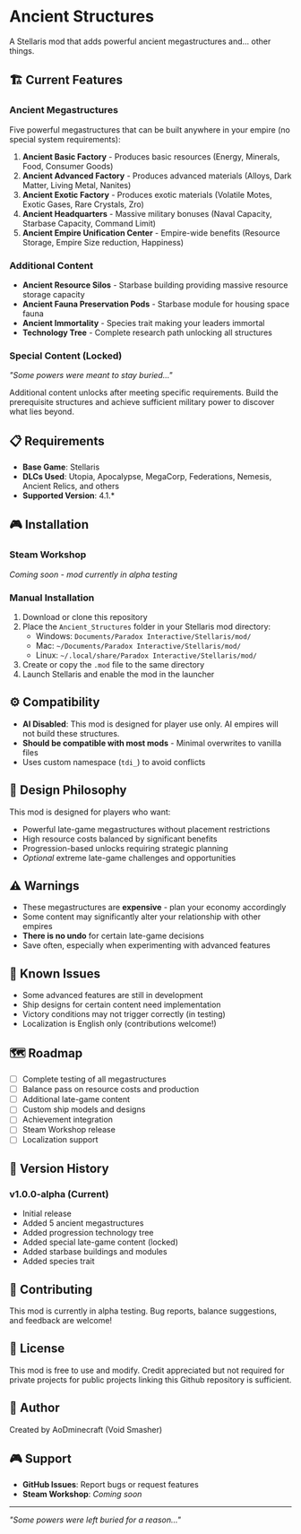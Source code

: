# Ancient Structures

A Stellaris mod that adds powerful ancient megastructures and... other things.

## 🏗️ Current Features

### Ancient Megastructures

Five powerful megastructures that can be built anywhere in your empire (no special system requirements):

1. **Ancient Basic Factory** - Produces basic resources (Energy, Minerals, Food, Consumer Goods)
2. **Ancient Advanced Factory** - Produces advanced materials (Alloys, Dark Matter, Living Metal, Nanites)
3. **Ancient Exotic Factory** - Produces exotic materials (Volatile Motes, Exotic Gases, Rare Crystals, Zro)
4. **Ancient Headquarters** - Massive military bonuses (Naval Capacity, Starbase Capacity, Command Limit)
5. **Ancient Empire Unification Center** - Empire-wide benefits (Resource Storage, Empire Size reduction, Happiness)

### Additional Content

- **Ancient Resource Silos** - Starbase building providing massive resource storage capacity
- **Ancient Fauna Preservation Pods** - Starbase module for housing space fauna
- **Ancient Immortality** - Species trait making your leaders immortal
- **Technology Tree** - Complete research path unlocking all structures

### Special Content (Locked)

*"Some powers were meant to stay buried..."*

Additional content unlocks after meeting specific requirements. Build the prerequisite structures and achieve sufficient military power to discover what lies beyond.

## 📋 Requirements

- **Base Game**: Stellaris
- **DLCs Used**: Utopia, Apocalypse, MegaCorp, Federations, Nemesis, Ancient Relics, and others
- **Supported Version**: 4.1.*

## 🎮 Installation

### Steam Workshop

*Coming soon - mod currently in alpha testing*

### Manual Installation

1. Download or clone this repository
2. Place the `Ancient_Structures` folder in your Stellaris mod directory:
   - Windows: `Documents/Paradox Interactive/Stellaris/mod/`
   - Mac: `~/Documents/Paradox Interactive/Stellaris/mod/`
   - Linux: `~/.local/share/Paradox Interactive/Stellaris/mod/`
3. Create or copy the `.mod` file to the same directory
4. Launch Stellaris and enable the mod in the launcher

## ⚙️ Compatibility

- **AI Disabled**: This mod is designed for player use only. AI empires will not build these structures.
- **Should be compatible with most mods** - Minimal overwrites to vanilla files
- Uses custom namespace (`tdi_`) to avoid conflicts

## 🎯 Design Philosophy

This mod is designed for players who want:

- Powerful late-game megastructures without placement restrictions
- High resource costs balanced by significant benefits
- Progression-based unlocks requiring strategic planning
- *Optional* extreme late-game challenges and opportunities

## ⚠️ Warnings

- These megastructures are **expensive** - plan your economy accordingly
- Some content may significantly alter your relationship with other empires
- **There is no undo** for certain late-game decisions
- Save often, especially when experimenting with advanced features

## 🔧 Known Issues

- Some advanced features are still in development
- Ship designs for certain content need implementation
- Victory conditions may not trigger correctly (in testing)
- Localization is English only (contributions welcome!)

## 🗺️ Roadmap

- [ ] Complete testing of all megastructures
- [ ] Balance pass on resource costs and production
- [ ] Additional late-game content
- [ ] Custom ship models and designs
- [ ] Achievement integration
- [ ] Steam Workshop release
- [ ] Localization support

## 📜 Version History

### v1.0.0-alpha (Current)

- Initial release
- Added 5 ancient megastructures
- Added progression technology tree
- Added special late-game content (locked)
- Added starbase buildings and modules
- Added species trait

## 🤝 Contributing

This mod is currently in alpha testing. Bug reports, balance suggestions, and feedback are welcome!

## 📄 License

This mod is free to use and modify. Credit appreciated but not required for private projects for public projects linking this Github repository is sufficient.

## 👤 Author

Created by AoDminecraft (Void Smasher)

## 🎮 Support

- **GitHub Issues**: Report bugs or request features
- **Steam Workshop**: *Coming soon*

---

*"Some powers were left buried for a reason..."*
